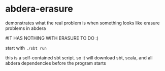 # abdera-erasure

demonstrates what the real problem is when something looks like erasure problems in abdera

#IT HAS NOTHING WITH ERASURE TO DO :)

start with `./sbt run`

this is a self-contained sbt script. so it will  download sbt, scala, and all abdera dependencies before the program starts

